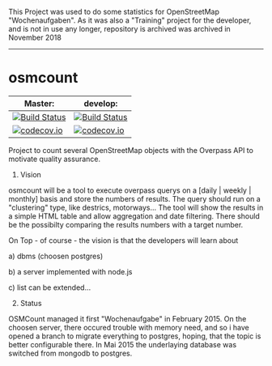 This Project was used to do some statistics for OpenStreetMap "Wochenaufgaben".
As it was also a "Training" project for the developer, and is not in use any longer,
repository is archived was archived in November 2018

-----


osmcount
========

Master:   | develop:
----------|----------------------
[![Build Status](https://travis-ci.org/TheFive/osmcount.svg?branch=master)](https://travis-ci.org/TheFive/osmcount) | [![Build Status](https://travis-ci.org/TheFive/osmcount.svg?branch=develop)](https://travis-ci.org/TheFive/osmcount)
[![codecov.io](https://codecov.io/github/TheFive/osmcount/coverage.svg?branch=master)](https://codecov.io/github/TheFive/osmcount?branch=master) | [![codecov.io](https://codecov.io/github/TheFive/osmcount/coverage.svg?branch=develop)](https://codecov.io/github/TheFive/osmcount?branch=develop)


Project to count several OpenStreetMap objects with the Overpass API to motivate quality assurance.

1. Vision

osmcount will be a tool to execute overpass querys on a [daily | weekly | monthly] basis and store the numbers of results. The query should run on a "clustering" type, like destrics, motorways...
The tool will show the results in a simple HTML table and allow aggregation and date filtering. There should be the possibilty 
comparing the results numbers with a target number.

On Top - of course - the vision is that the developers will learn about

a) dbms (choosen postgres)

b) a server implemented with node.js

c) list can be extended...



2. Status

OSMCount managed it first "Wochenaufgabe" in February 2015.
On the choosen server, there occured trouble with memory need, and so i have opened a branch to migrate everything to postgres, hoping, that the topic is better configurable there.
In Mai 2015 the underlaying database was switched from mongodb to postgres.
